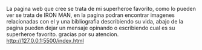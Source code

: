 
La pagina web que cree se trata de mi superheroe favorito, como lo pueden ver se trata de IRON MAN, en la pagina podran encontrar imagenes relacionadas con el y una bibliografia describiendo su vida, abajo de la pagina pueden dejar un mensaje opinando o escribiendo cual es su superheroe favorito. gracias por su atencion. 
http://127.0.0.1:5500/index.html
